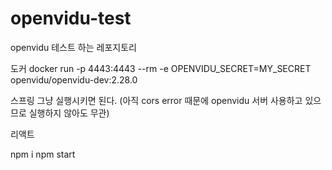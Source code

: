 # openvidu-test
openvidu 테스트 하는 레포지토리

도커
docker run -p 4443:4443 --rm -e OPENVIDU_SECRET=MY_SECRET openvidu/openvidu-dev:2.28.0

스프링
그냥 실행시키면 된다. (아직 cors error 때문에 openvidu 서버 사용하고 있으므로 실행하지 않아도 무관)

리액트

npm i
npm start
